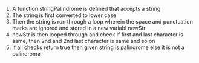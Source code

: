 1. A function stringPalindrome is defined that accepts a string
2. The string is first converted to lower case
3. Then the string is run through a loop wherein the space and punctuation marks are ignored and stored in a new variabl newStr
4. newStr is then looped through and check if first and last character is same, then 2nd and 2nd last character is same and so on
5. If all checks return true then given string is palindrome else it is not a palindrome